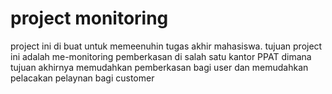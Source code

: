 # project monitoring
project ini di buat untuk memeenuhin tugas akhir mahasiswa.
tujuan project ini adalah me-monitoring pemberkasan di salah satu kantor PPAT dimana tujuan akhirnya memudahkan pemberkasan bagi user dan memudahkan pelacakan pelaynan bagi customer
